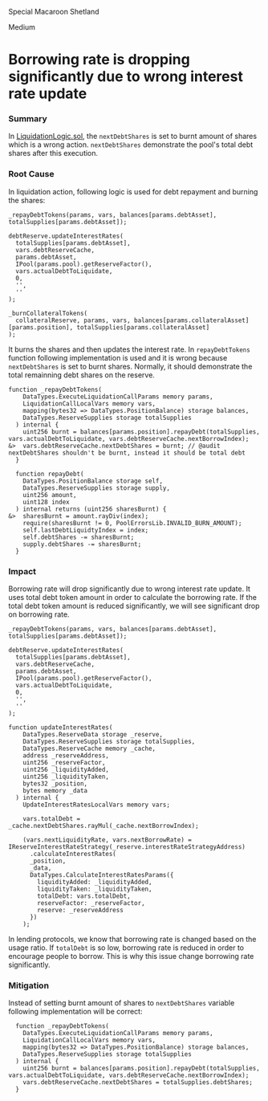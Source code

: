 Special Macaroon Shetland

Medium

# Borrowing rate is dropping significantly due to wrong interest rate update

### Summary

In [LiquidationLogic.sol](https://github.com/sherlock-audit/2024-06-new-scope/blob/c8300e73f4d751796daad3dadbae4d11072b3d79/zerolend-one/contracts/core/pool/logic/LiquidationLogic.sol#L246), the `nextDebtShares` is set to burnt amount of shares which is a wrong action. `nextDebtShares` demonstrate the pool's total debt shares after this execution.

### Root Cause

In liquidation action, following logic is used for debt repayment and burning the shares:

```solidity
_repayDebtTokens(params, vars, balances[params.debtAsset], totalSupplies[params.debtAsset]);

debtReserve.updateInterestRates(
  totalSupplies[params.debtAsset],
  vars.debtReserveCache,
  params.debtAsset,
  IPool(params.pool).getReserveFactor(),
  vars.actualDebtToLiquidate,
  0,
  '',
  ''
);

_burnCollateralTokens(
  collateralReserve, params, vars, balances[params.collateralAsset][params.position], totalSupplies[params.collateralAsset]
);
```

It burns the shares and then updates the interest rate. In `repayDebtTokens` function following implementation is used and it is wrong because `nextDebtShares` is set to burnt shares. Normally, it should demonstrate the total remainning debt shares on the reserve.

```solidity
function _repayDebtTokens(
    DataTypes.ExecuteLiquidationCallParams memory params,
    LiquidationCallLocalVars memory vars,
    mapping(bytes32 => DataTypes.PositionBalance) storage balances,
    DataTypes.ReserveSupplies storage totalSupplies
  ) internal {
    uint256 burnt = balances[params.position].repayDebt(totalSupplies, vars.actualDebtToLiquidate, vars.debtReserveCache.nextBorrowIndex);
&>  vars.debtReserveCache.nextDebtShares = burnt; // @audit nextDebtShares shouldn't be burnt, instead it should be total debt
  }
```

```solidity
  function repayDebt(
    DataTypes.PositionBalance storage self,
    DataTypes.ReserveSupplies storage supply,
    uint256 amount,
    uint128 index
  ) internal returns (uint256 sharesBurnt) {
&>  sharesBurnt = amount.rayDiv(index);
    require(sharesBurnt != 0, PoolErrorsLib.INVALID_BURN_AMOUNT);
    self.lastDebtLiquidtyIndex = index;
    self.debtShares -= sharesBurnt;
    supply.debtShares -= sharesBurnt;
  }
```
### Impact

Borrowing rate will drop significantly due to wrong interest rate update. It uses total debt token amount in order to calculate the borrowing rate. If the total debt token amount is reduced significantly, we will see significant drop on borrowing rate.

```solidity
_repayDebtTokens(params, vars, balances[params.debtAsset], totalSupplies[params.debtAsset]);

debtReserve.updateInterestRates(
  totalSupplies[params.debtAsset],
  vars.debtReserveCache,
  params.debtAsset,
  IPool(params.pool).getReserveFactor(),
  vars.actualDebtToLiquidate,
  0,
  '',
  ''
);
```

```solidity
function updateInterestRates(
    DataTypes.ReserveData storage _reserve,
    DataTypes.ReserveSupplies storage totalSupplies,
    DataTypes.ReserveCache memory _cache,
    address _reserveAddress,
    uint256 _reserveFactor,
    uint256 _liquidityAdded,
    uint256 _liquidityTaken,
    bytes32 _position,
    bytes memory _data
  ) internal {
    UpdateInterestRatesLocalVars memory vars;

    vars.totalDebt = _cache.nextDebtShares.rayMul(_cache.nextBorrowIndex);

    (vars.nextLiquidityRate, vars.nextBorrowRate) = IReserveInterestRateStrategy(_reserve.interestRateStrategyAddress)
      .calculateInterestRates(
      _position,
      _data,
      DataTypes.CalculateInterestRatesParams({
        liquidityAdded: _liquidityAdded,
        liquidityTaken: _liquidityTaken,
        totalDebt: vars.totalDebt,
        reserveFactor: _reserveFactor,
        reserve: _reserveAddress
      })
    );
```

In lending protocols, we know that borrowing rate is changed based on the usage ratio. If `totalDebt` is so low, borrowing rate is reduced in order to encourage people to borrow. This is why this issue change borrowing rate significantly.

### Mitigation

Instead of setting burnt amount of shares to `nextDebtShares` variable following implementation will be correct:

```solidity
  function _repayDebtTokens(
    DataTypes.ExecuteLiquidationCallParams memory params,
    LiquidationCallLocalVars memory vars,
    mapping(bytes32 => DataTypes.PositionBalance) storage balances,
    DataTypes.ReserveSupplies storage totalSupplies
  ) internal {
    uint256 burnt = balances[params.position].repayDebt(totalSupplies, vars.actualDebtToLiquidate, vars.debtReserveCache.nextBorrowIndex);
    vars.debtReserveCache.nextDebtShares = totalSupplies.debtShares;
  }

```